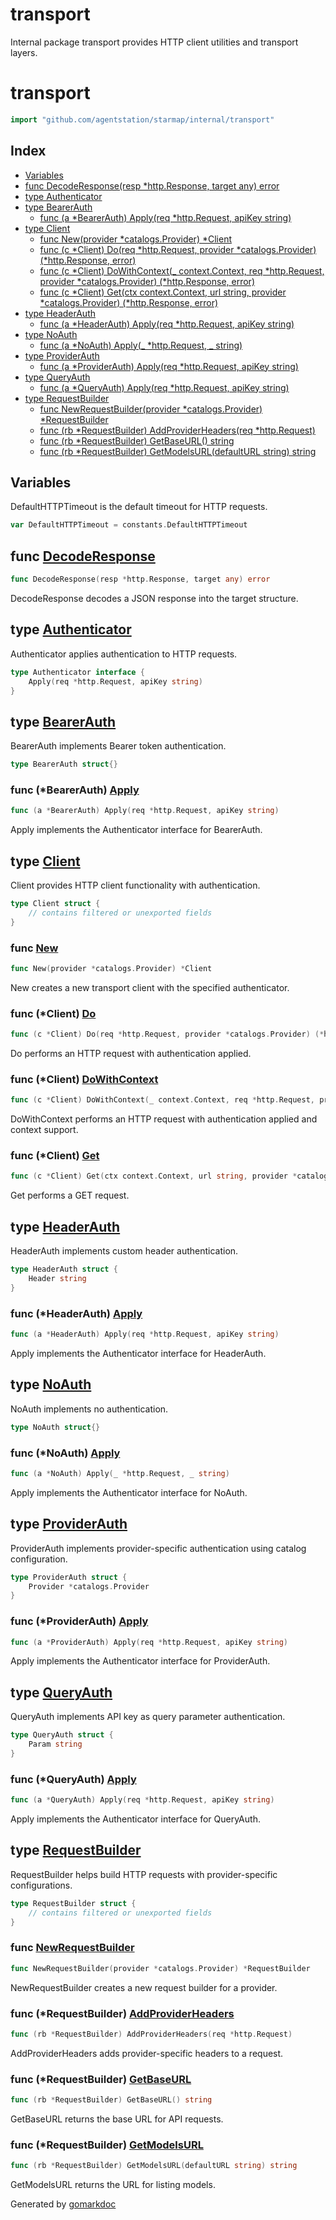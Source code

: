 # transport

Internal package transport provides HTTP client utilities and transport layers.

<!-- gomarkdoc:embed:start -->

<!-- Code generated by gomarkdoc. DO NOT EDIT -->

# transport

```go
import "github.com/agentstation/starmap/internal/transport"
```

## Index

- [Variables](<#variables>)
- [func DecodeResponse\(resp \*http.Response, target any\) error](<#DecodeResponse>)
- [type Authenticator](<#Authenticator>)
- [type BearerAuth](<#BearerAuth>)
  - [func \(a \*BearerAuth\) Apply\(req \*http.Request, apiKey string\)](<#BearerAuth.Apply>)
- [type Client](<#Client>)
  - [func New\(provider \*catalogs.Provider\) \*Client](<#New>)
  - [func \(c \*Client\) Do\(req \*http.Request, provider \*catalogs.Provider\) \(\*http.Response, error\)](<#Client.Do>)
  - [func \(c \*Client\) DoWithContext\(\_ context.Context, req \*http.Request, provider \*catalogs.Provider\) \(\*http.Response, error\)](<#Client.DoWithContext>)
  - [func \(c \*Client\) Get\(ctx context.Context, url string, provider \*catalogs.Provider\) \(\*http.Response, error\)](<#Client.Get>)
- [type HeaderAuth](<#HeaderAuth>)
  - [func \(a \*HeaderAuth\) Apply\(req \*http.Request, apiKey string\)](<#HeaderAuth.Apply>)
- [type NoAuth](<#NoAuth>)
  - [func \(a \*NoAuth\) Apply\(\_ \*http.Request, \_ string\)](<#NoAuth.Apply>)
- [type ProviderAuth](<#ProviderAuth>)
  - [func \(a \*ProviderAuth\) Apply\(req \*http.Request, apiKey string\)](<#ProviderAuth.Apply>)
- [type QueryAuth](<#QueryAuth>)
  - [func \(a \*QueryAuth\) Apply\(req \*http.Request, apiKey string\)](<#QueryAuth.Apply>)
- [type RequestBuilder](<#RequestBuilder>)
  - [func NewRequestBuilder\(provider \*catalogs.Provider\) \*RequestBuilder](<#NewRequestBuilder>)
  - [func \(rb \*RequestBuilder\) AddProviderHeaders\(req \*http.Request\)](<#RequestBuilder.AddProviderHeaders>)
  - [func \(rb \*RequestBuilder\) GetBaseURL\(\) string](<#RequestBuilder.GetBaseURL>)
  - [func \(rb \*RequestBuilder\) GetModelsURL\(defaultURL string\) string](<#RequestBuilder.GetModelsURL>)


## Variables

<a name="DefaultHTTPTimeout"></a>DefaultHTTPTimeout is the default timeout for HTTP requests.

```go
var DefaultHTTPTimeout = constants.DefaultHTTPTimeout
```

<a name="DecodeResponse"></a>
## func [DecodeResponse](<https://github.com/agentstation/starmap/blob/master/internal/transport/request.go#L52>)

```go
func DecodeResponse(resp *http.Response, target any) error
```

DecodeResponse decodes a JSON response into the target structure.

<a name="Authenticator"></a>
## type [Authenticator](<https://github.com/agentstation/starmap/blob/master/internal/transport/auth.go#L10-L12>)

Authenticator applies authentication to HTTP requests.

```go
type Authenticator interface {
    Apply(req *http.Request, apiKey string)
}
```

<a name="BearerAuth"></a>
## type [BearerAuth](<https://github.com/agentstation/starmap/blob/master/internal/transport/auth.go#L23>)

BearerAuth implements Bearer token authentication.

```go
type BearerAuth struct{}
```

<a name="BearerAuth.Apply"></a>
### func \(\*BearerAuth\) [Apply](<https://github.com/agentstation/starmap/blob/master/internal/transport/auth.go#L26>)

```go
func (a *BearerAuth) Apply(req *http.Request, apiKey string)
```

Apply implements the Authenticator interface for BearerAuth.

<a name="Client"></a>
## type [Client](<https://github.com/agentstation/starmap/blob/master/internal/transport/client.go#L16-L19>)

Client provides HTTP client functionality with authentication.

```go
type Client struct {
    // contains filtered or unexported fields
}
```

<a name="New"></a>
### func [New](<https://github.com/agentstation/starmap/blob/master/internal/transport/client.go#L22>)

```go
func New(provider *catalogs.Provider) *Client
```

New creates a new transport client with the specified authenticator.

<a name="Client.Do"></a>
### func \(\*Client\) [Do](<https://github.com/agentstation/starmap/blob/master/internal/transport/client.go#L30>)

```go
func (c *Client) Do(req *http.Request, provider *catalogs.Provider) (*http.Response, error)
```

Do performs an HTTP request with authentication applied.

<a name="Client.DoWithContext"></a>
### func \(\*Client\) [DoWithContext](<https://github.com/agentstation/starmap/blob/master/internal/transport/client.go#L35>)

```go
func (c *Client) DoWithContext(_ context.Context, req *http.Request, provider *catalogs.Provider) (*http.Response, error)
```

DoWithContext performs an HTTP request with authentication applied and context support.

<a name="Client.Get"></a>
### func \(\*Client\) [Get](<https://github.com/agentstation/starmap/blob/master/internal/transport/client.go#L66>)

```go
func (c *Client) Get(ctx context.Context, url string, provider *catalogs.Provider) (*http.Response, error)
```

Get performs a GET request.

<a name="HeaderAuth"></a>
## type [HeaderAuth](<https://github.com/agentstation/starmap/blob/master/internal/transport/auth.go#L31-L33>)

HeaderAuth implements custom header authentication.

```go
type HeaderAuth struct {
    Header string
}
```

<a name="HeaderAuth.Apply"></a>
### func \(\*HeaderAuth\) [Apply](<https://github.com/agentstation/starmap/blob/master/internal/transport/auth.go#L36>)

```go
func (a *HeaderAuth) Apply(req *http.Request, apiKey string)
```

Apply implements the Authenticator interface for HeaderAuth.

<a name="NoAuth"></a>
## type [NoAuth](<https://github.com/agentstation/starmap/blob/master/internal/transport/auth.go#L15>)

NoAuth implements no authentication.

```go
type NoAuth struct{}
```

<a name="NoAuth.Apply"></a>
### func \(\*NoAuth\) [Apply](<https://github.com/agentstation/starmap/blob/master/internal/transport/auth.go#L18>)

```go
func (a *NoAuth) Apply(_ *http.Request, _ string)
```

Apply implements the Authenticator interface for NoAuth.

<a name="ProviderAuth"></a>
## type [ProviderAuth](<https://github.com/agentstation/starmap/blob/master/internal/transport/auth.go#L58-L60>)

ProviderAuth implements provider\-specific authentication using catalog configuration.

```go
type ProviderAuth struct {
    Provider *catalogs.Provider
}
```

<a name="ProviderAuth.Apply"></a>
### func \(\*ProviderAuth\) [Apply](<https://github.com/agentstation/starmap/blob/master/internal/transport/auth.go#L63>)

```go
func (a *ProviderAuth) Apply(req *http.Request, apiKey string)
```

Apply implements the Authenticator interface for ProviderAuth.

<a name="QueryAuth"></a>
## type [QueryAuth](<https://github.com/agentstation/starmap/blob/master/internal/transport/auth.go#L41-L43>)

QueryAuth implements API key as query parameter authentication.

```go
type QueryAuth struct {
    Param string
}
```

<a name="QueryAuth.Apply"></a>
### func \(\*QueryAuth\) [Apply](<https://github.com/agentstation/starmap/blob/master/internal/transport/auth.go#L46>)

```go
func (a *QueryAuth) Apply(req *http.Request, apiKey string)
```

Apply implements the Authenticator interface for QueryAuth.

<a name="RequestBuilder"></a>
## type [RequestBuilder](<https://github.com/agentstation/starmap/blob/master/internal/transport/request.go#L14-L16>)

RequestBuilder helps build HTTP requests with provider\-specific configurations.

```go
type RequestBuilder struct {
    // contains filtered or unexported fields
}
```

<a name="NewRequestBuilder"></a>
### func [NewRequestBuilder](<https://github.com/agentstation/starmap/blob/master/internal/transport/request.go#L19>)

```go
func NewRequestBuilder(provider *catalogs.Provider) *RequestBuilder
```

NewRequestBuilder creates a new request builder for a provider.

<a name="RequestBuilder.AddProviderHeaders"></a>
### func \(\*RequestBuilder\) [AddProviderHeaders](<https://github.com/agentstation/starmap/blob/master/internal/transport/request.go#L40>)

```go
func (rb *RequestBuilder) AddProviderHeaders(req *http.Request)
```

AddProviderHeaders adds provider\-specific headers to a request.

<a name="RequestBuilder.GetBaseURL"></a>
### func \(\*RequestBuilder\) [GetBaseURL](<https://github.com/agentstation/starmap/blob/master/internal/transport/request.go#L24>)

```go
func (rb *RequestBuilder) GetBaseURL() string
```

GetBaseURL returns the base URL for API requests.

<a name="RequestBuilder.GetModelsURL"></a>
### func \(\*RequestBuilder\) [GetModelsURL](<https://github.com/agentstation/starmap/blob/master/internal/transport/request.go#L32>)

```go
func (rb *RequestBuilder) GetModelsURL(defaultURL string) string
```

GetModelsURL returns the URL for listing models.

Generated by [gomarkdoc](<https://github.com/princjef/gomarkdoc>)


<!-- gomarkdoc:embed:end -->
